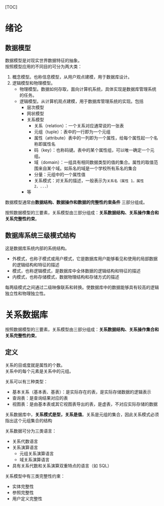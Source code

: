 [TOC]

# 绪论

## 数据模型

数据模型是对现实世界数据特征的抽象。  
按照模型应用的不同目的可分为两大类：

1. 概念模型。也称信息模型，从用户观点建模，用于数据库设计。
2. 逻辑模型和物理模型。
   - 物理模型。数据如何存取，面向计算机系统，具体实现是数据库管理系统的任务。
   - 逻辑模型。从计算机观点建模，用于数据库管理系统的实现。包括
     - 层次模型
     - 网状模型
     - 关系模型
       - 关系（relation）：一个关系对应通常说的一张表
       - 元组（tuple）：表中的一行即为一个元组
       - 属性（attribute）表中的一列即为一个属性，给每个属性起一个名称即属性名
       - 码（key）：也称码键。表中的某个属性组，可以唯一确定一个元组。
       - 域（domain）：一组具有相同数据类型的值的集合。属性的取值范围来自某个域。如系名的域是一个学校所有系名的集合
       - 分量：元组中的一个属性值
       - 关系模式：对关系的描述，一般表示为`关系名（属性 1，属性 2，...）`
     - 等

数据模型通常由**数据结构、数据操作和数据的完整性约束条件** 三部分组成。

按照数据模型的三要素，关系模型由三部分组成：**关系数据结构、关系操作集合和关系完整性约束**。

## 数据库系统三级模式结构

这是数据库系统内部的系统结构。

- 外模式，也称子模式或用户模式，它是数据库用户能够看见和使用的局部数据的逻辑结构和特征的描述
- 模式，也称逻辑模式，是数据库中全体数据的逻辑结构和特征的描述
- 内模式，也称存储模式，数据物理结构和存储方式的描述

每两级模式之间通过二级映像联系和转换。使数据库中的数据能够具有较高的逻辑独立性和物理独立性。

# 关系数据库

按照数据模型的三要素，关系模型由三部分组成：**关系数据结构、关系操作集合和关系完整性约束**。

## 定义

关系的目或度就是属性的个数。  
关系中的每个元素是关系中的元组。

关系可以有三种类型：

- 基本关系（基本表、基表）：是实际存在的表，是实际存储数据的逻辑表示
- 查询表：是查询结果对应的表
- 视图表：是由基本表或其它视图表导出的表，是虚表，不对应实际存储的数据

关系数据库中，**关系模式是型，关系是值**。关系是元组的集合，因此关系模式必须指出这个元组集合的结构

关系数据可分为三类语言：

- 关系代数语言
- 关系演算语言
  - 元组关系演算语言
  - 域关系演算语言
- 具有关系代数和关系演算双重特点的语言（如 SQL）

关系模型中有三类完整性约束：

- 实体完整性
- 参照完整性
- 用户定义完整性